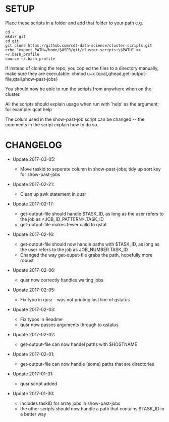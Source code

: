 # SETUP

Place these scripts in a folder and add that folder to your path e.g.

```{bash}
cd ~
mkdir git
cd git
git clone https://github.com/cdt-data-science/cluster-scripts.git
echo "export PATH=/home/$USER/git/cluster-scripts:\$PATH" >> ~/.bash_profile
source ~/.bash_profile
```

If instead of cloning the repo, you copied the files to a directory manually, make sure they are executable:
chmod u+x {qcat,qhead,get-output-file,qtail,show-past-jobs}

You should now be able to run the scripts from anywhere when on the cluster.

All the scripts should explain usage when run with `help' as the argument; for example:
qcat help

The colurs used in the show-past-job script can be changed -- the comments in the script explain how to do so.


# CHANGELOG
* Update 2017-03-05:
   - Move taskid to seperate column in show-past-jobs; tidy up sort key for show-past-jobs

* Update 2017-02-21:
   - Clean up awk statement in qusr

* Update 2017-02-17:
   - get-output-file should handle $TASK_ID, as long as the user refers to the job as <JOB_ID_PATTERN>.TASK_ID
   - get-output-file makes fewer calld to qstat

* Update 2017-02-16:
   - get-output-file should now handle paths with $TASK_ID, as long as
   the user refers to the job as JOB_NUMBER.TASK_ID
   - Changed the way get-ouput-file grabs the path, hopefully more robust

* Update 2017-02-06:
   - qusr now correctly handles waiting jobs

* Update 2017-02-05:
   - Fix typo in qusr - was not printing last line of qstatus

* Update 2017-02-03:
   - Fix typos in Readme
   - qusr now passes arguments through to qstatus

* Update 2017-02-02:
   - get-output-file can now handel paths with $HOSTNAME

* Update 2017-02-01:
   - get-output-file can now handle (some) paths that are directories

* Update 2017-01-31:
   - qusr script added

* Update 2017-01-30:
   - Includes taskID for array jobs in show-past-jobs
   - the other scripts should now handle a path that contains $TASK_ID in a better way
